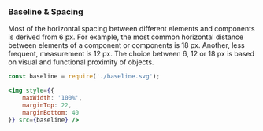 ### Baseline & Spacing

Most of the horizontal spacing between different elements and components is derived from 6 px. For example, the most common horizontal distance between elements of a component or components is 18 px. Another, less frequent, measurement is 12 px. The choice between 6, 12 or 18 px is based on visual and functional proximity of objects.

```jsx noeditor
const baseline = require('./baseline.svg');

<img style={{
    maxWidth: '100%',
    marginTop: 22,
    marginBottom: 40
}} src={baseline} />
```
